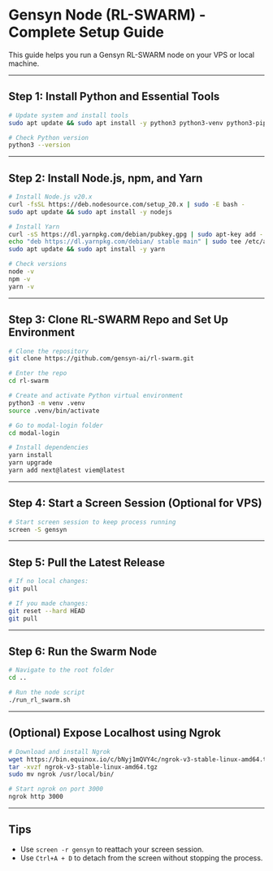 # Gensyn Node (RL-SWARM) - Complete Setup Guide

This guide helps you run a Gensyn RL-SWARM node on your VPS or local machine.

---

## **Step 1: Install Python and Essential Tools**
```bash
# Update system and install tools
sudo apt update && sudo apt install -y python3 python3-venv python3-pip curl wget screen git lsof

# Check Python version
python3 --version
```

---

## **Step 2: Install Node.js, npm, and Yarn**
```bash
# Install Node.js v20.x
curl -fsSL https://deb.nodesource.com/setup_20.x | sudo -E bash -
sudo apt update && sudo apt install -y nodejs

# Install Yarn
curl -sS https://dl.yarnpkg.com/debian/pubkey.gpg | sudo apt-key add -
echo "deb https://dl.yarnpkg.com/debian/ stable main" | sudo tee /etc/apt/sources.list.d/yarn.list > /dev/null
sudo apt update && sudo apt install -y yarn

# Check versions
node -v
npm -v
yarn -v
```

---

## **Step 3: Clone RL-SWARM Repo and Set Up Environment**
```bash
# Clone the repository
git clone https://github.com/gensyn-ai/rl-swarm.git

# Enter the repo
cd rl-swarm

# Create and activate Python virtual environment
python3 -m venv .venv
source .venv/bin/activate

# Go to modal-login folder
cd modal-login

# Install dependencies
yarn install
yarn upgrade
yarn add next@latest viem@latest
```

---

## **Step 4: Start a Screen Session (Optional for VPS)**
```bash
# Start screen session to keep process running
screen -S gensyn
```

---

## **Step 5: Pull the Latest Release**
```bash
# If no local changes:
git pull

# If you made changes:
git reset --hard HEAD
git pull
```

---

## **Step 6: Run the Swarm Node**
```bash
# Navigate to the root folder
cd ..

# Run the node script
./run_rl_swarm.sh
```

---

## **(Optional) Expose Localhost using Ngrok**
```bash
# Download and install Ngrok
wget https://bin.equinox.io/c/bNyj1mQVY4c/ngrok-v3-stable-linux-amd64.tgz
tar -xvzf ngrok-v3-stable-linux-amd64.tgz
sudo mv ngrok /usr/local/bin/

# Start ngrok on port 3000
ngrok http 3000
```

---

## **Tips**
- Use `screen -r gensyn` to reattach your screen session.
- Use `Ctrl+A + D` to detach from the screen without stopping the process.
